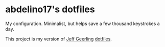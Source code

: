 # abdelino17's dotfiles

My configuration. Minimalist, but helps save a few thousand keystrokes a day.

This project is my version of [Jeff Geerling](https://www.jeffgeerling.com/) [dotfiles](https://github.com/geerlingguy/dotfiles.git).
